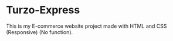 # Turzo-Express
This is my E-commerce website project made with HTML and CSS (Responsive) (No function).
